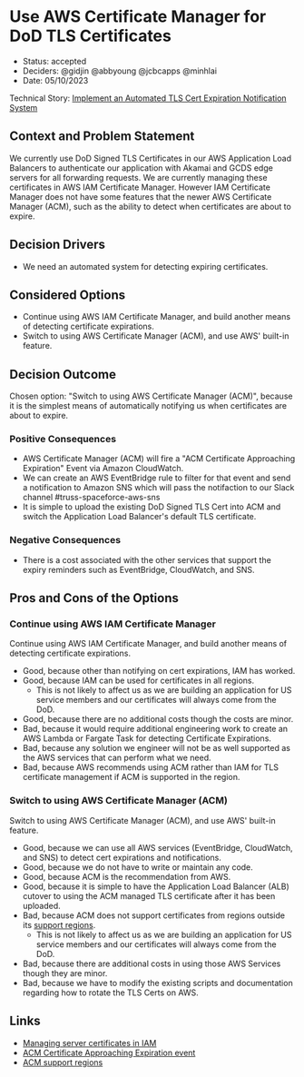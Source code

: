 # Use AWS Certificate Manager for DoD TLS Certificates

* Status: accepted
* Deciders: @gidjin @abbyoung @jcbcapps @minhlai
* Date: 05/10/2023

Technical Story: [Implement an Automated TLS Cert Expiration Notification System](https://app.shortcut.com/orbit-truss/story/1945/implement-an-automated-tls-cert-expiration-notification-system)

## Context and Problem Statement

We currently use DoD Signed TLS Certificates in our AWS Application Load Balancers to authenticate our application with Akamai and GCDS edge servers for all forwarding requests. We are currently managing these certificates in AWS IAM Certificate Manager. However IAM Certificate Manager does not have some features that the newer AWS Certificate Manager (ACM), such as the ability to detect when certificates are about to expire.

## Decision Drivers

* We need an automated system for detecting expiring certificates.

## Considered Options

* Continue using AWS IAM Certificate Manager, and build another means of detecting certificate expirations.
* Switch to using AWS Certificate Manager (ACM), and use AWS' built-in feature.

## Decision Outcome

Chosen option: "Switch to using AWS Certificate Manager (ACM)", because it is the simplest means of automatically notifying us when certificates are about to expire.

### Positive Consequences

* AWS Certificate Manager (ACM) will fire a "ACM Certificate Approaching Expiration" Event via Amazon CloudWatch.
* We can create an AWS EventBridge rule to filter for that event and send a notification to Amazon SNS which will pass the notifaction to our Slack channel #truss-spaceforce-aws-sns
* It is simple to upload the existing DoD Signed TLS Cert into ACM and switch the Application Load Balancer's default TLS certificate.
 

### Negative Consequences 

* There is a cost associated with the other services that support the expiry reminders such as EventBridge, CloudWatch, and SNS.

## Pros and Cons of the Options

### Continue using AWS IAM Certificate Manager

Continue using AWS IAM Certificate Manager, and build another means of detecting certificate expirations.

* Good, because other than notifying on cert expirations, IAM has worked.
* Good, because IAM can be used for certificates in all regions.
  * This is not likely to affect us as we are building an application for US service members and our certificates will always come from the DoD.
* Good, because there are no additional costs though the costs are minor.
* Bad, because it would require additional engineering work to create an AWS Lambda or Fargate Task for detecting Certificate Expirations.
* Bad, because any solution we engineer will not be as well supported as the AWS services that can perform what we need.
* Bad, because AWS recommends using ACM rather than IAM for TLS certificate management if ACM is supported in the region.

### Switch to using AWS Certificate Manager (ACM)

Switch to using AWS Certificate Manager (ACM), and use AWS' built-in feature.

* Good, because we can use all AWS services (EventBridge, CloudWatch, and SNS) to detect cert expirations and notifications.
* Good, because we do not have to write or maintain any code.
* Good, because ACM is the recommendation from AWS.
* Good, because it is simple to have the Application Load Balancer (ALB) cutover to using the ACM managed TLS certificate after it has been uploaded.
* Bad, because ACM does not support certificates from regions outside its [support regions](https://docs.aws.amazon.com/general/latest/gr/acm.html).
  * This is not likely to affect us as we are building an application for US service members and our certificates will always come from the DoD.
* Bad, because there are additional costs in using those AWS Services though they are minor.
* Bad, because we have to modify the existing scripts and documentation regarding how to rotate the TLS Certs on AWS.

## Links

* [Managing server certificates in IAM](https://docs.aws.amazon.com/IAM/latest/UserGuide/id_credentials_server-certs.html)
* [ACM Certificate Approaching Expiration event](https://docs.aws.amazon.com/acm/latest/userguide/supported-events.html)
* [ACM support regions](https://docs.aws.amazon.com/general/latest/gr/acm.html)

<!-- markdownlint-disable-file MD013 -->
